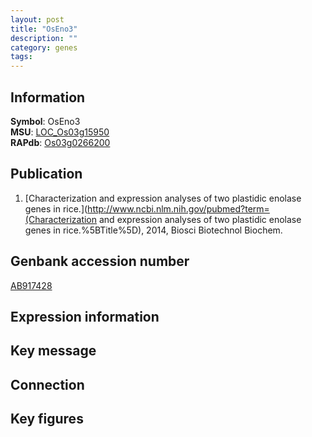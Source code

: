 ```yaml
---
layout: post
title: "OsEno3"
description: ""
category: genes
tags: 
---
```


## Information
__Symbol__: OsEno3  
__MSU__: [LOC_Os03g15950](http://rice.plantbiology.msu.edu/cgi-bin/ORF_infopage.cgi?orf=LOC_Os03g15950)  
__RAPdb__: [Os03g0266200](http://rapdb.dna.affrc.go.jp/viewer/gbrowse_details/irgsp1?name=Os03g0266200)  

## Publication
1. [Characterization and expression analyses of two plastidic enolase genes in rice.](http://www.ncbi.nlm.nih.gov/pubmed?term=(Characterization and expression analyses of two plastidic enolase genes in rice.%5BTitle%5D), 2014, Biosci Biotechnol Biochem.

## Genbank accession number
[AB917428](http://www.ncbi.nlm.nih.gov/nuccore/AB917428)

## Expression information

## Key message

## Connection

## Key figures


